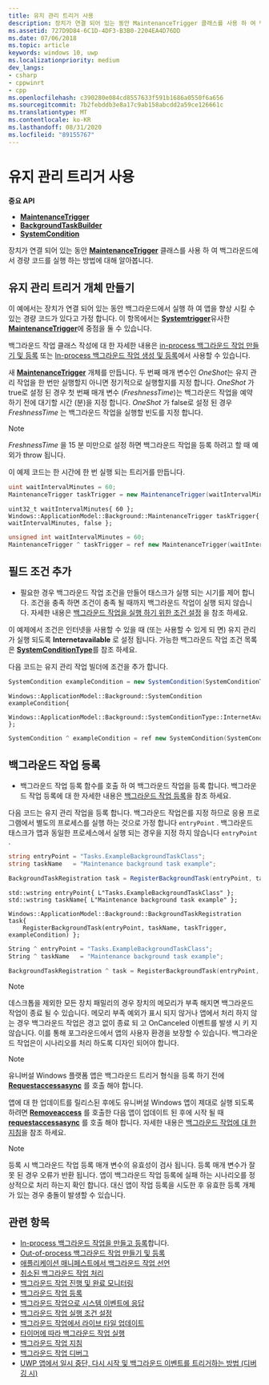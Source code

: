 ```yaml
---
title: 유지 관리 트리거 사용
description: 장치가 연결 되어 있는 동안 MaintenanceTrigger 클래스를 사용 하 여 백그라운드에서 경량 코드를 실행 하는 방법에 대해 알아봅니다.
ms.assetid: 727D9D84-6C1D-4DF3-B3B0-2204EA4D76DD
ms.date: 07/06/2018
ms.topic: article
keywords: windows 10, uwp
ms.localizationpriority: medium
dev_langs:
- csharp
- cppwinrt
- cpp
ms.openlocfilehash: c390280e084cd8557633f591b1686a0550f6a656
ms.sourcegitcommit: 7b2febddb3e8a17c9ab158abcdd2a59ce126661c
ms.translationtype: MT
ms.contentlocale: ko-KR
ms.lasthandoff: 08/31/2020
ms.locfileid: "89155767"
---
```

# <a name="use-a-maintenance-trigger"></a>유지 관리 트리거 사용

**중요 API**

- [**MaintenanceTrigger**](/uwp/api/Windows.ApplicationModel.Background.MaintenanceTrigger)
- [**BackgroundTaskBuilder**](/uwp/api/Windows.ApplicationModel.Background.BackgroundTaskBuilder)
- [**SystemCondition**](/uwp/api/Windows.ApplicationModel.Background.SystemCondition)

장치가 연결 되어 있는 동안 [**MaintenanceTrigger**](/uwp/api/Windows.ApplicationModel.Background.MaintenanceTrigger) 클래스를 사용 하 여 백그라운드에서 경량 코드를 실행 하는 방법에 대해 알아봅니다.

## <a name="create-a-maintenance-trigger-object"></a>유지 관리 트리거 개체 만들기

이 예에서는 장치가 연결 되어 있는 동안 백그라운드에서 실행 하 여 앱을 향상 시킬 수 있는 경량 코드가 있다고 가정 합니다. 이 항목에서는 [**Systemtrigger**](/uwp/api/Windows.ApplicationModel.Background.SystemTriggerType)유사한 [**MaintenanceTrigger**](/uwp/api/Windows.ApplicationModel.Background.MaintenanceTrigger)에 중점을 둘 수 있습니다.

백그라운드 작업 클래스 작성에 대 한 자세한 내용은 [in-process 백그라운드 작업 만들기 및 등록](create-and-register-an-inproc-background-task.md) 또는 [In-process 백그라운드 작업 생성 및 등록](create-and-register-a-background-task.md)에서 사용할 수 있습니다.

새 [**MaintenanceTrigger**](/uwp/api/Windows.ApplicationModel.Background.MaintenanceTrigger) 개체를 만듭니다. 두 번째 매개 변수인 *OneShot*는 유지 관리 작업을 한 번만 실행할지 아니면 정기적으로 실행할지를 지정 합니다. *OneShot* 가 true로 설정 된 경우 첫 번째 매개 변수 (*FreshnessTime*)는 백그라운드 작업을 예약 하기 전에 대기할 시간 (분)을 지정 합니다. *OneShot* 가 false로 설정 된 경우 *FreshnessTime* 는 백그라운드 작업을 실행할 빈도를 지정 합니다.

> [!NOTE]
> *FreshnessTime* 을 15 분 미만으로 설정 하면 백그라운드 작업을 등록 하려고 할 때 예외가 throw 됩니다.

이 예제 코드는 한 시간에 한 번 실행 되는 트리거를 만듭니다.

```csharp
uint waitIntervalMinutes = 60;
MaintenanceTrigger taskTrigger = new MaintenanceTrigger(waitIntervalMinutes, false);
```

```cppwinrt
uint32_t waitIntervalMinutes{ 60 };
Windows::ApplicationModel::Background::MaintenanceTrigger taskTrigger{ waitIntervalMinutes, false };
```

```cpp
unsigned int waitIntervalMinutes = 60;
MaintenanceTrigger ^ taskTrigger = ref new MaintenanceTrigger(waitIntervalMinutes, false);
```

## <a name="optional-add-a-condition"></a>필드 조건 추가

- 필요한 경우 백그라운드 작업 조건을 만들어 태스크가 실행 되는 시기를 제어 합니다. 조건을 충족 하면 조건이 충족 될 때까지 백그라운드 작업이 실행 되지 않습니다. 자세한 내용은 [백그라운드 작업을 실행 하기 위한 조건 설정](set-conditions-for-running-a-background-task.md) 을 참조 하세요.

이 예제에서 조건은 인터넷을 사용할 수 있을 때 (또는 사용할 수 있게 되 면) 유지 관리가 실행 되도록 **Internetavailable** 로 설정 됩니다. 가능한 백그라운드 작업 조건 목록은 [**SystemConditionType**](/uwp/api/Windows.ApplicationModel.Background.SystemConditionType)를 참조 하세요.

다음 코드는 유지 관리 작업 빌더에 조건을 추가 합니다.

```csharp
SystemCondition exampleCondition = new SystemCondition(SystemConditionType.InternetAvailable);
```

```cppwinrt
Windows::ApplicationModel::Background::SystemCondition exampleCondition{
    Windows::ApplicationModel::Background::SystemConditionType::InternetAvailable };
```

```cpp
SystemCondition ^ exampleCondition = ref new SystemCondition(SystemConditionType::InternetAvailable);
```

## <a name="register-the-background-task"></a>백그라운드 작업 등록

- 백그라운드 작업 등록 함수를 호출 하 여 백그라운드 작업을 등록 합니다. 백그라운드 작업 등록에 대 한 자세한 내용은 [백그라운드 작업 등록](register-a-background-task.md)을 참조 하세요.

다음 코드는 유지 관리 작업을 등록 합니다. 백그라운드 작업은를 지정 하므로 응용 프로그램에서 별도의 프로세스를 실행 하는 것으로 가정 합니다 `entryPoint` . 백그라운드 태스크가 앱과 동일한 프로세스에서 실행 되는 경우을 지정 하지 않습니다 `entryPoint` .

```csharp
string entryPoint = "Tasks.ExampleBackgroundTaskClass";
string taskName   = "Maintenance background task example";

BackgroundTaskRegistration task = RegisterBackgroundTask(entryPoint, taskName, taskTrigger, exampleCondition);
```

```cppwinrt
std::wstring entryPoint{ L"Tasks.ExampleBackgroundTaskClass" };
std::wstring taskName{ L"Maintenance background task example" };

Windows::ApplicationModel::Background::BackgroundTaskRegistration task{
    RegisterBackgroundTask(entryPoint, taskName, taskTrigger, exampleCondition) };
```

```cpp
String ^ entryPoint = "Tasks.ExampleBackgroundTaskClass";
String ^ taskName   = "Maintenance background task example";

BackgroundTaskRegistration ^ task = RegisterBackgroundTask(entryPoint, taskName, taskTrigger, exampleCondition);
```

> [!NOTE]
> 데스크톱을 제외한 모든 장치 패밀리의 경우 장치의 메모리가 부족 해지면 백그라운드 작업이 종료 될 수 있습니다. 메모리 부족 예외가 표시 되지 않거나 앱에서 처리 하지 않는 경우 백그라운드 작업은 경고 없이 종료 되 고 OnCanceled 이벤트를 발생 시 키 지 않습니다. 이를 통해 포그라운드에서 앱의 사용자 환경을 보장할 수 있습니다. 백그라운드 작업은이 시나리오를 처리 하도록 디자인 되어야 합니다.

> [!NOTE]
> 유니버설 Windows 플랫폼 앱은 백그라운드 트리거 형식을 등록 하기 전에 [**Requestaccessasync**](/uwp/api/windows.applicationmodel.background.backgroundexecutionmanager.requestaccessasync) 를 호출 해야 합니다.

앱에 대 한 업데이트를 릴리스된 후에도 유니버설 Windows 앱이 제대로 실행 되도록 하려면 [**Removeaccess**](/uwp/api/windows.applicationmodel.background.backgroundexecutionmanager.removeaccess) 를 호출한 다음 앱이 업데이트 된 후에 시작 될 때 [**requestaccessasync**](/uwp/api/windows.applicationmodel.background.backgroundexecutionmanager.requestaccessasync) 를 호출 해야 합니다. 자세한 내용은 [백그라운드 작업에 대 한 지침](guidelines-for-background-tasks.md)을 참조 하세요.

> [!NOTE]
> 등록 시 백그라운드 작업 등록 매개 변수의 유효성이 검사 됩니다. 등록 매개 변수가 잘못 된 경우 오류가 반환 됩니다. 앱이 백그라운드 작업 등록에 실패 하는 시나리오를 정상적으로 처리 하는지 확인 합니다. 대신 앱이 작업 등록을 시도한 후 유효한 등록 개체가 있는 경우 충돌이 발생할 수 있습니다.

## <a name="related-topics"></a>관련 항목

* [In-process 백그라운드 작업을 만들고 등록](create-and-register-an-inproc-background-task.md)합니다.
* [Out-of-process 백그라운드 작업 만들기 및 등록](create-and-register-a-background-task.md)
* [애플리케이션 매니페스트에서 백그라운드 작업 선언](declare-background-tasks-in-the-application-manifest.md)
* [취소된 백그라운드 작업 처리](handle-a-cancelled-background-task.md)
* [백그라운드 작업 진행 및 완료 모니터링](monitor-background-task-progress-and-completion.md)
* [백그라운드 작업 등록](register-a-background-task.md)
* [백그라운드 작업으로 시스템 이벤트에 응답](respond-to-system-events-with-background-tasks.md)
* [백그라운드 작업 실행 조건 설정](set-conditions-for-running-a-background-task.md)
* [백그라운드 작업에서 라이브 타일 업데이트](update-a-live-tile-from-a-background-task.md)
* [타이머에 따라 백그라운드 작업 실행](run-a-background-task-on-a-timer-.md)
* [백그라운드 작업 지침](guidelines-for-background-tasks.md)
* [백그라운드 작업 디버그](debug-a-background-task.md)
* [UWP 앱에서 일시 중단, 다시 시작 및 백그라운드 이벤트를 트리거하는 방법 (디버깅 시)](/previous-versions/hh974425(v=vs.110))